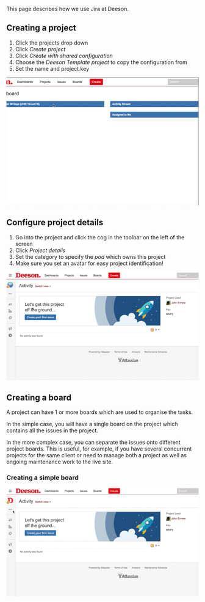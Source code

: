 This page describes how we use Jira at Deeson.

## Creating a project

1. Click the projects drop down
2. Click *Create project*
3. Click *Create with shared configuration*
4. Choose the *Deeson Template project* to copy the configuration from
5. Set the name and project key

![Steps to create a project](../images/jira-create-project.gif "Steps to create a project")

## Configure project details

1. Go into the project and click the cog in the toolbar on the left
of the screen
2. Click *Project details*
3. Set the category to specify the _pod_ which owns this project
4. Make sure you set an avatar for easy project identification!

![Configure a project details](../images/jira-configure-project-details.gif "Configure a project details")

## Creating a board

A project can have 1 or more boards which are used to organise the
tasks.

In the simple case, you will have a single board on the project
which contains all the issues in the project.

In the more complex case, you can separate the issues onto different
project boards. This is useful, for example, if you have several
concurrent projects for the same client or need to manage both a
project as well as ongoing maintenance work to the live site.

### Creating a simple board

![Create a project board](../images/jira-create-simple-board.gif "Create a project board")
